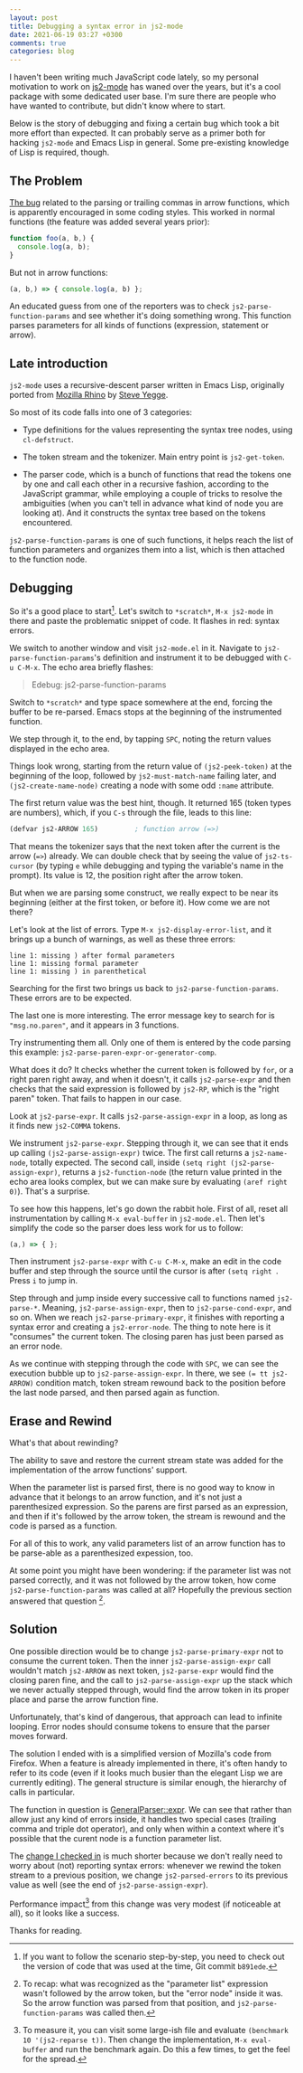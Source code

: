 ```yaml
---
layout: post
title: Debugging a syntax error in js2-mode
date: 2021-06-19 03:27 +0300
comments: true
categories: blog
---
```


I haven't been writing much JavaScript code lately, so my personal
motivation to work on [js2-mode](https://github.com/mooz/js2-mode/)
has waned over the years, but it's a cool package with some dedicated
user base. I'm sure there are people who have wanted to contribute,
but didn't know where to start.

Below is the story of debugging and fixing a certain bug which took a
bit more effort than expected. It can probably serve as a primer both
for hacking `js2-mode` and Emacs Lisp in general. Some pre-existing
knowledge of Lisp is required, though.

## The Problem

[The bug](https://github.com/mooz/js2-mode/issues/480) related to the
parsing or trailing commas in arrow functions, which is apparently
encouraged in some coding styles. This worked in normal functions
(the feature was added several years prior):

```javascript
function foo(a, b,) {
  console.log(a, b);
}
```

But not in arrow functions:

```javascript
(a, b,) => { console.log(a, b) };
```

An educated guess from one of the reporters was to check
`js2-parse-function-params` and see whether it's doing something
wrong. This function parses parameters for all kinds of functions
(expression, statement or arrow).

## Late introduction

`js2-mode` uses a recursive-descent parser written in Emacs Lisp,
originally ported from [Mozilla
Rhino](https://github.com/mozilla/rhino) by [Steve
Yegge](https://steve-yegge.blogspot.com/2008/03/js2-mode-new-javascript-mode-for-emacs.html).

So most of its code falls into one of 3 categories:

* Type definitions for the values representing the syntax tree nodes, using `cl-defstruct`.

* The token stream and the tokenizer. Main entry point is `js2-get-token`.

* The parser code, which is a bunch of functions that read the tokens
  one by one and call each other in a recursive fashion, according to
  the JavaScript grammar, while employing a couple of tricks to
  resolve the ambiguities (when you can't tell in advance what kind of
  node you are looking at). And it constructs the syntax tree based on
  the tokens encountered.

`js2-parse-function-params` is one of such functions, it helps reach
the list of function parameters and organizes them into a list, which
is then attached to the function node.

## Debugging

So it's a good place to start[^1]. Let's switch to `*scratch*`, `M-x
js2-mode` in there and paste the problematic snippet of code. It
flashes in red: syntax errors.

We switch to another window and visit `js2-mode.el` in it. Navigate to
`js2-parse-function-params`'s definition and instrument it to be
debugged with `C-u C-M-x`. The echo area briefly flashes:

> Edebug: js2-parse-function-params

Switch to `*scratch*` and type space somewhere at the end, forcing the
buffer to be re-parsed. Emacs stops at the beginning of the
instrumented function.

We step through it, to the end, by tapping `SPC`, noting the return
values displayed in the echo area.

Things look wrong, starting from the return value of
`(js2-peek-token)` at the beginning of the loop, followed by
`js2-must-match-name` failing later, and `(js2-create-name-node)`
creating a node with some odd `:name` attribute.

The first return value was the best hint, though. It returned 165
(token types are numbers), which, if you `C-s` through the file, leads
to this line:

```scheme
(defvar js2-ARROW 165)         ; function arrow (=>)
```

That means the tokenizer says that the next token after the current is
the arrow (`=>`) already. We can double check that by seeing the value
of `js2-ts-cursor` (by typing `e` while debugging and typing the
variable's name in the prompt). Its value is 12, the position right
after the arrow token.

But when we are parsing some construct, we
really expect to be near its beginning (either at the first token, or
before it). How come we are not there?

Let's look at the list of errors. Type `M-x js2-display-error-list`,
and it brings up a bunch of warnings, as well as these three errors:

```
line 1: missing ) after formal parameters
line 1: missing formal parameter
line 1: missing ) in parenthetical
```

Searching for the first two brings us back to
`js2-parse-function-params`. These errors are to be expected.

The last one is more interesting. The error message key to search for
is `"msg.no.paren"`, and it appears in 3 functions.

Try instrumenting them all. Only one of them is entered by the code
parsing this example: `js2-parse-paren-expr-or-generator-comp`.

What does it do? It checks whether the current token is followed by
`for`, or a right paren right away, and when it doesn't, it calls
`js2-parse-expr` and then checks that the said expression is followed
by `js2-RP`, which is the "right paren" token. That fails to happen
in our case.

Look at `js2-parse-expr`. It calls `js2-parse-assign-expr` in a
loop, as long as it finds new `js2-COMMA` tokens.

We instrument `js2-parse-expr`. Stepping through it, we can see that it
ends up calling `(js2-parse-assign-expr)` twice. The first call
returns a `js2-name-node`, totally expected. The second call, inside
`(setq right (js2-parse-assign-expr)`, returns a `js2-function-node`
(the return value printed in the echo area looks complex, but we can
make sure by evaluating `(aref right 0)`). That's a surprise.

To see how this happens, let's go down the rabbit hole. First of all,
reset all instrumentation by calling `M-x eval-buffer` in `js2-mode.el`.
Then let's simplify the code so the parser does less work for us to follow:

```javascript
(a,) => { };
```

Then instrument `js2-parse-expr` with `C-u C-M-x`, make an edit in the
code buffer and step through the source until the cursor is after
`(setq right `. Press `i` to jump in.

Step through and jump inside every successive call to functions named
`js2-parse-*`. Meaning, `js2-parse-assign-expr`, then to
`js2-parse-cond-expr`, and so on. When we reach
`js2-parse-primary-expr`, it finishes with reporting a syntax error
and creating a `js2-error-node`. The thing to note here is it
"consumes" the current token. The closing paren has just been parsed
as an error node.

As we continue with stepping through the code with `SPC`, we can see
the execution bubble up to `js2-parse-assign-expr`. In there, we see
`(= tt js2-ARROW)` condition match, token stream rewound back to the
position before the last node parsed, and then parsed again as
function.

## Erase and Rewind

What's that about rewinding?

The ability to save and restore the current stream state was
added for the implementation of the arrow functions' support.

When the parameter list is parsed first, there is no good way to know
in advance that it belongs to an arrow function, and it's not just a
parenthesized expression. So the parens are first parsed as an
expression, and then if it's followed by the arrow token, the stream
is rewound and the code is parsed as a function.

For all of this to work, any valid parameters list of an arrow
function has to be parse-able as a parenthesized expession, too.

At some point you might have been wondering: if the parameter list was
not parsed correctly, and it was not followed by the arrow token, how
come `js2-parse-function-params` was called at all? Hopefully the
previous section answered that question [^2].

## Solution

One possible direction would be to change `js2-parse-primary-expr` not
to consume the current token. Then the inner `js2-parse-assign-expr`
call wouldn't match `js2-ARROW` as next token, `js2-parse-expr` would
find the closing paren fine, and the call to `js2-parse-assign-expr`
up the stack which we never actually stepped through, would find the
arrow token in its proper place and parse the arrow function fine.

Unfortunately, that's kind of dangerous, that approach can lead to
infinite looping. Error nodes should consume tokens to ensure that the
parser moves forward.

The solution I ended with is a simplified version of Mozilla's code
from Firefox. When a feature is already implemented in there, it's
often handy to refer to its code (even if it looks much busier than
the elegant Lisp we are currently editing). The general structure is
similar enough, the hierarchy of calls in particular.

The function in question is
[GeneralParser::expr](https://github.com/mozilla/gecko-dev/blob/b2b0f5cd62774d1682a3bcf935ee739ca9d8c30e/js/src/frontend/Parser.cpp#L9218).
We can see that rather than allow just any kind of errors inside, it
handles two special cases (trailing comma and triple dot operator),
and only when within a context where it's possible that the curent
node is a function parameter list.

The [change I checked
in](https://github.com/mooz/js2-mode/commit/5e9515dff26ed2fa382c97b0b67cdd370f7859f4)
is much shorter because we don't really need to worry about (not)
reporting syntax errors: whenever we rewind the token stream to a
previous position, we change `js2-parsed-errors` to its previous value
as well (see the end of `js2-parse-assign-expr`).

Performance impact[^3] from this change was very modest (if noticeable
at all), so it looks like a success.

Thanks for reading.

[^1]: If you want to follow the scenario step-by-step, you need to check out the version of code that was used at the time, Git commit `b891ede`.

[^2]: To recap: what was recognized as the "parameter list" expression wasn't followed by the arrow token, but the "error node" inside it was. So the arrow function was parsed from that position, and `js2-parse-function-params` was called then.

[^3]: To measure it, you can visit some large-ish file and evaluate `(benchmark 10 '(js2-reparse t))`. Then change the implementation, `M-x eval-buffer` and run the benchmark again. Do this a few times, to get the feel for the spread.
